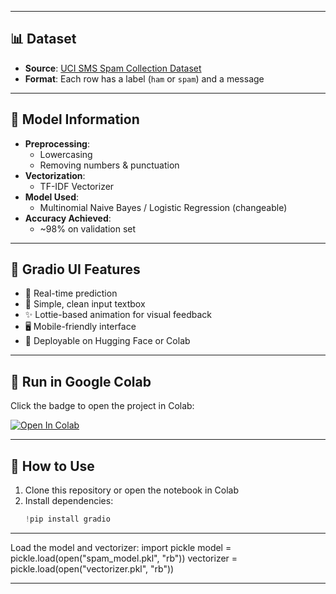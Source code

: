 
---

## 📊 Dataset

- **Source**: [UCI SMS Spam Collection Dataset](https://www.kaggle.com/datasets/uciml/sms-spam-collection-dataset)
- **Format**: Each row has a label (`ham` or `spam`) and a message

---

## 🧠 Model Information

- **Preprocessing**:
  - Lowercasing
  - Removing numbers & punctuation
- **Vectorization**:
  - TF-IDF Vectorizer
- **Model Used**:
  - Multinomial Naive Bayes / Logistic Regression (changeable)
- **Accuracy Achieved**:
  - ~98% on validation set

---

## 🎨 Gradio UI Features

- 🎯 Real-time prediction
- 💬 Simple, clean input textbox
- ✨ Lottie-based animation for visual feedback
- 🖥️ Mobile-friendly interface
- 🚀 Deployable on Hugging Face or Colab

---

## 🚀 Run in Google Colab

Click the badge to open the project in Colab:

[![Open In Colab](https://colab.research.google.com/assets/colab-badge.svg)](https://colab.research.google.com/)

---


## 🧪 How to Use

1. Clone this repository or open the notebook in Colab
2. Install dependencies:
   ```python
   !pip install gradio
   
---

Load the model and vectorizer:
import pickle
model = pickle.load(open("spam_model.pkl", "rb"))
vectorizer = pickle.load(open("vectorizer.pkl", "rb"))

---
